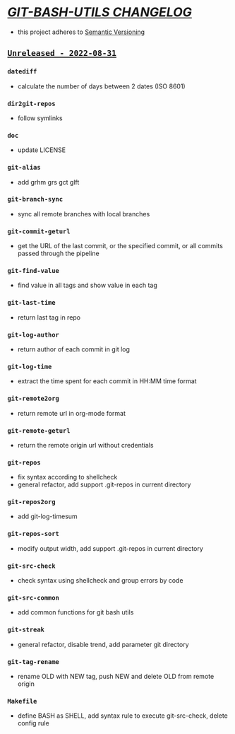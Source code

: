 # [_GIT-BASH-UTILS CHANGELOG_](https://gitlab.com/osiux/git-bash-utils)

 - this project adheres to [Semantic Versioning](https://semver.org/spec/v2.0.0.html)

## [`Unreleased - 2022-08-31`](https://gitlab.com/osiux/git-bash-utils/-/compare/3b75889...develop)

### `datediff`

- calculate the number of days between 2 dates (ISO 8601)

### `dir2git-repos`

- follow symlinks

### `doc`

- update LICENSE

### `git-alias`

- add grhm grs gct glft

### `git-branch-sync`

- sync all remote branches with local branches

### `git-commit-geturl`

- get the URL of the last commit, or the specified commit, or all commits passed through the pipeline

### `git-find-value`

- find value in all tags and show value in each tag

### `git-last-time`

- return last tag in repo

### `git-log-author`

- return author of each commit in git log

### `git-log-time`

- extract the time spent for each commit in HH:MM time format

### `git-remote2org`

- return remote url in org-mode format

### `git-remote-geturl`

- return the remote origin url without credentials

### `git-repos`

- fix syntax according to shellcheck
- general refactor, add support .git-repos in current directory

### `git-repos2org`

- add git-log-timesum

### `git-repos-sort`

- modify output width, add support .git-repos in current directory

### `git-src-check`

- check syntax using shellcheck and group errors by code

### `git-src-common`

- add common functions for git bash utils

### `git-streak`

- general refactor, disable trend, add parameter git directory

### `git-tag-rename`

- rename OLD with NEW tag, push NEW and delete OLD from remote origin

### `Makefile`

- define BASH as SHELL, add syntax rule to execute git-src-check, delete config rule

